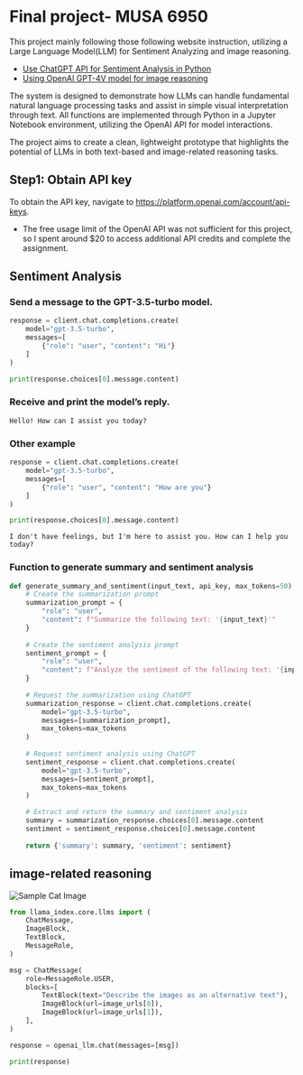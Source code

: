 # Final project- MUSA 6950
This project mainly following those following website instruction, utilizing a Large Language Model(LLM) for Sentiment Analyzing and image reasoning.

- [Use ChatGPT API for Sentiment Analysis in Python](https://medium.com/@financial_python/use-chatgpt-api-for-sentiment-analysis-in-python-5a152ddb3238)
- [Using OpenAI GPT-4V model for image reasoning](https://medium.com/@financial_python/use-chatgpt-api-for-sentiment-analysis-in-python-5a152ddb3238) 


The system is designed to demonstrate how LLMs can handle fundamental natural language processing tasks and assist in simple visual interpretation through text.  All functions are implemented through Python in a Jupyter Notebook environment, utilizing the OpenAI API for model interactions.

The project aims to create a clean, lightweight prototype that highlights the potential of LLMs in both text-based and image-related reasoning tasks.

## **Step1:** Obtain API key

To obtain the API key, navigate to https://platform.openai.com/account/api-keys.

- The free usage limit of the OpenAI API was not sufficient for this project, so I spent around $20 to access additional API credits and complete the assignment.


## Sentiment Analysis

### Send a message to the GPT-3.5-turbo model.
```python
response = client.chat.completions.create(
    model="gpt-3.5-turbo",
    messages=[
        {"role": "user", "content": "Hi"}
    ]
)

print(response.choices[0].message.content)

```
### Receive and print the model’s reply.

```text
Hello! How can I assist you today?
```
### Other example
``` Python
response = client.chat.completions.create(
    model="gpt-3.5-turbo",
    messages=[
        {"role": "user", "content": "How are you"}
    ]
)

print(response.choices[0].message.content)
```
```
I don't have feelings, but I'm here to assist you. How can I help you today?
```

### Function to generate summary and sentiment analysis

```Python
def generate_summary_and_sentiment(input_text, api_key, max_tokens=50):
    # Create the summarization prompt
    summarization_prompt = {
        "role": "user",
        "content": f"Summarize the following text: '{input_text}'"
    }
    
    # Create the sentiment analysis prompt
    sentiment_prompt = {
        "role": "user",
        "content": f"Analyze the sentiment of the following text: '{input_text}'"
    }
    
    # Request the summarization using ChatGPT
    summarization_response = client.chat.completions.create(
        model="gpt-3.5-turbo",
        messages=[summarization_prompt],
        max_tokens=max_tokens
    )
    
    # Request sentiment analysis using ChatGPT
    sentiment_response = client.chat.completions.create(
        model="gpt-3.5-turbo",
        messages=[sentiment_prompt],
        max_tokens=max_tokens
    )

    # Extract and return the summary and sentiment analysis
    summary = summarization_response.choices[0].message.content
    sentiment = sentiment_response.choices[0].message.content
    
    return {'summary': summary, 'sentiment': sentiment}
```
## image-related reasoning

![Sample Cat Image](https://upload.wikimedia.org/wikipedia/commons/3/3a/Cat03.jpg)

``` Python
from llama_index.core.llms import (
    ChatMessage,
    ImageBlock,
    TextBlock,
    MessageRole,
)

msg = ChatMessage(
    role=MessageRole.USER,
    blocks=[
        TextBlock(text="Describe the images as an alternative text"),
        ImageBlock(url=image_urls[0]),
        ImageBlock(url=image_urls[1]),
    ],
)

response = openai_llm.chat(messages=[msg])
```
```Python
print(response)
```
